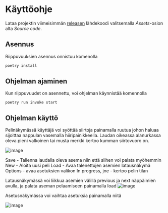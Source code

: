 # Käyttöohje

Lataa projektin viimeisimmän [releasen](https://github.com/altarchess/ot-harjoitustyo/releases) lähdekoodi valitsemalla _Assets_-osion alta _Source code_.

## Asennus

Riippuvuuksien asennus onnistuu komenolla

```bash
poetry install
```

## Ohjelman ajaminen

Kun riippuvuudet on asennettu, voi ohjelman käynnistää komennolla

```
poetry run invoke start
```

## Ohjelman käyttö

Pelinäkymässä käyttäjä voi syöttää siirtoja painamalla ruutua johon haluaa sijoittaa nappulan vasemalla hiiripainikkeella. Laudan oikeassa alanurkassa oleva pieni valkoinen tai musta merkki kertoo kumman siirtovuoro on.

![image](https://user-images.githubusercontent.com/57199282/146083891-3d42d20f-7f10-457e-bc5c-51080a3c2aed.png)

 Save - Tallenna laudalla oleva asema niin että siihen voi palata myöhemmin
 New - Aloita uusi peli
 Load - Avaa talenettujen asemien latausnäkymä
 Options - avaa asetuksien valikon
 In progress, jne - kertoo pelin tilan
 
 Latausnäkymässä voi liikkua asemien välillä previous ja next näppäimien avulla, ja palata aseman pelaamiseen painamalla load
 ![image](https://user-images.githubusercontent.com/57199282/146084816-9abbaa92-7b06-4415-90e5-abc445f76962.png)

 Asetusnäkymässa voi vaihtaa asetuksia painamalla niitä
 
 ![image](https://user-images.githubusercontent.com/57199282/147420269-cf85b90c-6656-41de-8194-7121213ef47e.png)


